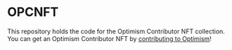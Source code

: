 # OPCNFT

This repository holds the code for the Optimism Contributor NFT collection.
You can get an Optimism Contributor NFT by [contributing to Optimism](https://github.com/ethereum-optimism/optimism/contribute)!